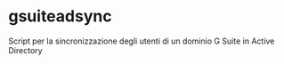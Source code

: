 # gsuiteadsync
Script per la sincronizzazione degli utenti di un dominio G Suite in Active Directory
